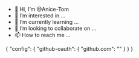 - 👋 Hi, I’m @Anice-Tom
- 👀 I’m interested in ...
- 🌱 I’m currently learning ...
- 💞️ I’m looking to collaborate on ...
- 📫 How to reach me ...

<!---
Anice-Tom/Anice-Tom is a ✨ special ✨ repository because its `README.md` (this file) appears on your GitHub profile.
You can click the Preview link to take a look at your changes.
--->

{ "config": { "github-oauth": { "github.com": "<TOKEN>" } } }
  
